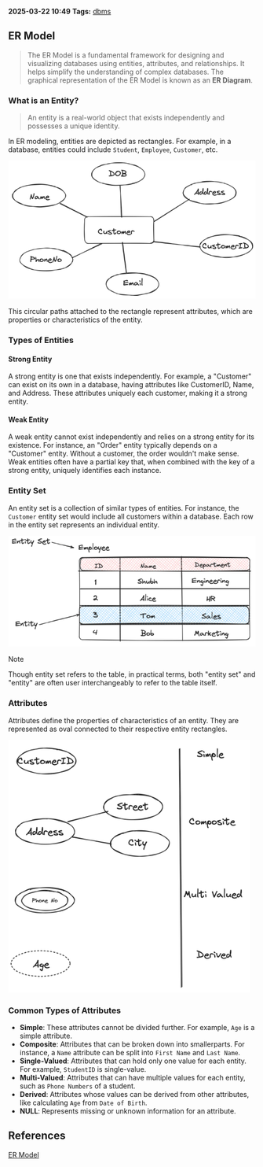 **2025-03-22 10:49**
**Tags:** [dbms](../2%20-%20tags/dbms.md)

## ER Model

> The ER Model is a fundamental framework for designing and visualizing databases using entities, attributes, and relationships. It helps simplify the understanding of complex databases. The graphical representation of the ER Model is known as an **ER Diagram**.


### What is an Entity?

> An entity is a real-world object that exists independently and possesses a unique identity.

In ER modeling, entities are depicted as rectangles. For example, in a database, entities could include `Student`, `Employee`, `Customer`, etc.

![](../attachments/Pasted%20image%2020250322105339.png)

 This circular paths attached to the rectangle represent attributes, which are properties or characteristics of the entity.

### Types of Entities

#### Strong Entity

A strong entity is one that exists independently. For example, a "Customer" can exist on its own in a database, having attributes like CustomerID, Name, and Address. These attributes uniquely each customer, making it a strong entity.

#### Weak Entity

A weak entity cannot exist independently and relies on a strong entity for its existence. For instance, an "Order" entity typically depends on a "Customer" entity. Without a customer, the order wouldn't make sense. Weak entities often have a partial key that, when combined with the key of a strong entity, uniquely identifies each instance.

### Entity Set

An entity set is a collection of similar types of entities. For instance, the `Customer` entity set would include all customers within a database. Each row in the entity set represents an individual entity.

![](../attachments/Pasted%20image%2020250322122626.png)

> [!NOTE]
> Though entity set refers to the table, in practical terms, both "entity set" and "entity" are often user interchangeably to refer to the table itself.


### Attributes

Attributes define the properties of characteristics of an entity. They are represented as oval connected to their respective entity rectangles.

![](../attachments/Pasted%20image%2020250322122805.png)

### Common Types of Attributes
- **Simple**: These attributes cannot be divided further. For example, `Age` is a simple attribute.
- **Composite**: Attributes that can be broken down into smallerparts. For instance, a `Name` attribute can be split into `First Name` and `Last Name`. 
- **Single-Valued**: Attributes that can hold only one value for each entity. For example, `StudentID` is single-value.
- **Multi-Valued**: Attributes that can have multiple values for each entity, such as `Phone Numbers` of a student.
- **Derived**: Attributes whose values can be derived from other attributes, like calculating `Age` from `Date of Birth`.
- **NULL**: Represents missing or unknown information for an attribute.









## References
[ER Model](https://nailyourinterview.org/interview-resources/dbms/er-model)